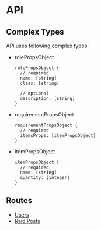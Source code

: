 # API

## Complex Types

API uses following complex types:

- rolePropsObject

  ```
  rolePropsObject {
    // required
    name: [string]
    class: [string]

    // optional
    description: [string]
  }
  ```

- requirementPropsObject

  ```
  requirementPropsObject {
    // required
    itemsProps: [itemPropsObject]
  }
  ```

- itemPropsObject
  ```
  itemPropsObject {
    // required
    name: [string]
    quantity: [integer]
  }
  ```

## Routes

- [Users](users-api.md)
- [Raid Posts](raid-posts-api.md)

